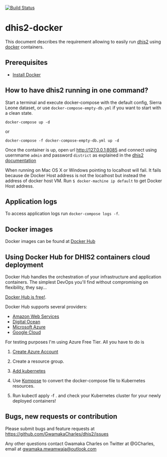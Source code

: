 [![Build Status](https://travis-ci.org/pgracio/dhis2-docker.svg?branch=master)](https://travis-ci.org/pgracio/dhis2-docker)

# dhis2-docker

This document describes the requirement allowing to easily run [dhis2](https://www.dhis2.org/) using [docker](https://www.docker.com/) containers.

## Prerequisites

- [Install Docker](http://docs.docker.com/engine/installation/ "Documentation")

## How to have dhis2 running in one command?

Start a terminal and execute docker-compose with the default config, Sierra Leone dataset, or use `docker-compose-empty-db.yml` if you want to start with a clean state.

```
docker-compose up -d
```

or

```
docker-compose -f docker-compose-empty-db.yml up -d
```

Once the container is up, open url http://127.0.0.1:8085 and connect using usernmame `admin` and password `district` as explained in the [dhis2 documentation](https://www.dhis2.org/doc/snapshot/en/user/html/ch02.html#d5e283)

When running on Mac OS X or Windows pointing to localhost will fail. It fails because de Docker Host address is not the localhost but instead the address of docker host VM. Run `$ docker-machine ip default` to get Docker Host address.

## Application logs

To access application logs run `docker-compose logs -f`.

## Docker images

Docker images can be found at [Docker Hub](https://hub.docker.com/r/dhis2/dhis2-web/ "Docker Hub")

## Using Docker Hub for DHIS2 containers cloud deployment

Docker Hub handles the orchestration of your infrastructure and application containers. The simplest DevOps you'll find without compromising on flexibility, they say...

[Docker Hub is free!](https://hub.docker.com/).

Docker Hub supports several providers:

- [Amazon Web Services](http://aws.amazon.com/ec2/pricing/)
- [Digital Ocean](https://www.digitalocean.com/)
- [Microsoft Azure](https://portal.azure.com/)
- [Google Cloud](https://cloud.google.com/free/)

For testing purposes I'm using Azure Free Tier. All you have to do is

1. [Create Azure Account](https://portal.azure.com/)

2. Create a resource group.

3. [Add kubernetes](https://portal.azure.com/#home)

4. Use [Kompose](https://kompose.io/) to convert the docker-compose file to Kubernetes resources.

5. Run kubectl apply -f . and check your Kubernetes cluster for your newly deployed containers!

## Bugs, new requests or contribution

Please submit bugs and feature requests at https://github.com/GwamakaCharles/dhis2/issues

Any other questions contact Gwamaka Charles on Twitter at @GCharles, email at gwamaka.mwamwaja@outlook.com
